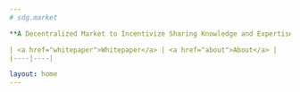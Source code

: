 ```yaml
---
# sdg.market

**A Decentralized Market to Incentivize Sharing Knowledge and Expertise for the UN SDGs**

| <a href="whitepaper">Whitepaper</a> | <a href="about">About</a> |
|----|----|

layout: home
---
```

